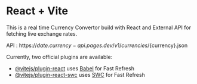 # React + Vite

This is a real time Currency Convertor build with React and External API for fetching live exchange rates.

API : https://${date}.currency-api.pages.dev/v1/currencies/${currency}.json

Currently, two official plugins are available:

- [@vitejs/plugin-react](https://github.com/vitejs/vite-plugin-react/blob/main/packages/plugin-react/README.md) uses [Babel](https://babeljs.io/) for Fast Refresh
- [@vitejs/plugin-react-swc](https://github.com/vitejs/vite-plugin-react-swc) uses [SWC](https://swc.rs/) for Fast Refresh
